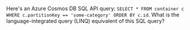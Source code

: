 Here's an Azure Cosmos DB SQL API query: ``SELECT * FROM container c WHERE c.partitionKey == 'some-category' ORDER BY c.id``. What is the language-integrated query (LINQ) equivalent of this SQL query?
